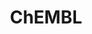 ---
layout: default
bigquery: https://console.cloud.google.com/bigquery?p=patents-public-data&d=ebi_chembl&page=dataset
citation: '"The ChEMBL database in 2017." Anna Gaulton, Anne Hersey, Michał Nowotka,
  A Patrícia Bento, Jon Chambers, David Mendez, Prudence Mutowo, Francis Atkinson,
  Louisa J Bellis, Elena Cibrián-Uhalte, Mark Davies, Nathan Dedman, Anneli Karlsson,
  María Paula Magariños, John P Overington, George Papadatos, Ines Smit, Andrew R
  Leach Nucleic acids Research (2017) 45 (Database Issue), D945-D954'
contributors: European Bioinformatics Institute
cost: None
description: ChEMBL Data is a manually curated database of small molecules used in
  drug discovery, including information about existing patented drugs.
documentation: 'schema: https://www.ebi.ac.uk/chembl/db_schema


  '
last_edit: 04/07/2022, 05:22:26
location: https://console.cloud.google.com/marketplace/product/google_patents_public_datasets/chembl
maintained_by: EMBL-EBI, an outstation of European Molecular Biology Laboratory
related_publications: '

  ChEMBL: towards direct deposition of bioassay data.


  Mendez D, Gaulton A, Bento AP, Chambers J, De Veij M, Félix E, Magariños MP, Mosquera
  JF, Mutowo P, Nowotka M, Gordillo-Marañón M, Hunter F, Junco L, Mugumbate G, Rodriguez-Lopez
  M, Atkinson F, Bosc N, Radoux CJ, Segura-Cabrera A, Hersey A, Leach AR.


  — Nucleic Acids Res. 2019; 47(D1):D930-D940. doi: 10.1093/nar/gky1075

  '
schema_fields:
- molecular_mechanism
- trade_name
- patent_id
- level1_description
- result_flag
- mechanism_of_action
- topical
- assay_id
- acd_logp
- go_id
- pchembl_value
- component_synonym
- hba_lipinski
- first_in_class
- dosage_form
- bao_endpoint
- warnref_id
- parameter_type
- ref_type
- cell_source_tax_id
- usan_stem_id
- record_id
- cpd_str_alert_id
- irac_code
- published_type
- isoform
- src_description
- metabolite_record_id
- assay_desc
- ro3_pass
- cidx
- full_mwt
- rgid
- protclasssyn_id
- comp_class_id
- qudt_units
- drug_product_flag
- cell_name
- ddd_comment
- clo_id
- units
- mw_monoisotopic
- max_phase
- assay_category
- l3
- enzyme_tid
- mechanism_comment
- usan_substem
- usan_year
- comp_go_id
- oral
- protein_class_desc
- variant_id
- issue
- aidx
- compound_name
- metref_id
- mecref_id
- patent_use_code
- relationship
- route
- withdrawn_class
- disease_efficacy
- patent_expire_date
- biocomp_id
- target_mapping
- abstract
- idx
- qed_weighted
- standard_relation
- co_stem_id
- comments
- published_value
- relation
- therapeutic_flag
- first_approval
- set_name
- ddd_admr
- title
- potential_duplicate
- creation_date
- homologue
- product_id
- uo_units
- cell_source_organism
- doi
- submission_date
- species_group_flag
- smid
- confidence_score
- actsm_id
- as_id
- smarts
- component_id
- publication_number
- structure_type
- version
- last_active
- atc_code
- selectivity_comment
- assay_cell_type
- parent_id
- level2
- bei
- black_box_warning
- standard_flag
- ingredient
- indref_id
- l4
- cell_id
- withdrawn_flag
- sequence_md5sum
- bao_format
- target_desc
- molecular_species
- name
- assay_type
- warning_country
- pathway_key
- parent_go_id
- standard_upper_value
- direct_interaction
- curated_by
- ridx
- who_extra
- acd_logd
- helm_notation
- assay_test_type
- ddd_value
- updated_by
- warning_year
- protein_class_id
- parent_type
- volume
- cx_logp
- availability_type
- accession
- met_conversion
- chebi_par_id
- ap_id
- molecule_type
- mc_target_type
- l8
- site_residues
- entity_type
- active_ingredient
- polymer_flag
- definition
- mol_frac_id
- start_position
- path
- first_page
- text_value
- domain_id
- db_version
- level5
- max_phase_for_ind
- prediction_method
- withdrawn_reason
- cl_lincs_id
- enzyme_name
- target_type
- assay_tax_id
- relationship_type
- withdrawn_country
- src_assay_id
- alert_set_id
- level3_description
- alert_id
- curation_comment
- journal
- frac_code
- hbd
- job_id
- sequence
- value
- src_short_name
- std_act_id
- nda_type
- heavy_atoms
- bao_id
- standard_type
- lle
- source_domain_id
- alert_name
- molregno
- level3
- standard_inchi_key
- log_id
- applicant_full_name
- downgraded
- warning_class
- subgroup
- short_name
- prodrug
- molsyn_id
- site_name
- src_id
- pref_name
- cx_most_apka
- ass_cls_map_id
- oc_id
- molfile
- assay_param_id
- db_source
- source
- drugind_id
- mesh_id
- aspect
- protein_class_synonym
- normal_range_min
- stem_class
- mc_target_name
- component_type
- substrate_record_id
- standard_value
- mol_irac_id
- synonyms
- met_id
- cell_description
- chembl_id
- label
- level4
- country
- chirality
- domain_type
- previous_company
- targrel_id
- level1
- binding_site_comment
- mec_id
- compound_key
- l5
- level2_description
- ad_type
- uberon_id
- toid
- parent_molregno
- assay_subcellular_fraction
- withdrawn_year
- inorganic_flag
- canonical_smiles
- stat
- published_units
- stem
- sitecomp_id
- research_stem
- mc_organism
- hrac_class_id
- published_relation
- tid_fixed
- data_validity_comment
- hba
- mol_hrac_id
- usan_stem
- upper_value
- mutation
- assay_organism
- organism
- standard_inchi
- doc_id
- warning_description
- compd_id
- confidence
- acd_most_bpka
- site_id
- pubmed_id
- tbl
- domain_description
- relationship_desc
- rtb
- tax_id
- met_comment
- warning_type
- usan_stem_definition
- targcomp_id
- dosed_ingredient
- strength
- indication_class
- efo_id
- end_position
- annotation
- num_lipinski_ro5_violations
- aromatic_rings
- src_compound_id
- formulation_id
- action_type
- num_alerts
- who_name
- mw_freebase
- hbd_lipinski
- authors
- assay_source
- assay_class_id
- drug_substance_flag
- standard_text_value
- efo_term
- psa
- tid
- pathway_id
- ddd_id
- normal_range_max
- assay_strain
- approval_date
- cellosaurus_id
- caloha_id
- major_class
- entity_id
- sei
- status
- doc_type
- mesh_heading
- mol_atc_id
- hrac_code
- activity_comment
- le
- frac_class_id
- natural_product
- ref_url
- num_ro5_violations
- drug_record_id
- updated_on
- activity_count
- prod_pat_id
- cell_ontology_id
- parameter_value
- l6
- priority
- res_stem_id
- standard_units
- ref_id
- irac_class_id
- delist_flag
- mc_tax_id
- level4_description
- active_molregno
- alogp
- l2
- l7
- type
- cell_source_tissue
- company
- predbind_id
- warning_id
- innovator_company
- cx_logd
- class_type
- acd_most_apka
- mc_target_accession
- tissue_id
- last_page
- cx_most_bpka
- full_molformula
- ddd_units
- assay_tissue
- year
- activity_id
- compsyn_id
- related_tid
- parenteral
- orig_description
- domain_name
- class_level
- bto_id
- l1
- description
- patent_no
- syn_type
shortname: chembl
tags:
- biotechnology
- health
- chemical
- bioinformatics
- medical
terms_of_use: CC BY-SA 3.0
title: ChEMBL
uuid: e232a192-965c-4ec9-904c-155b6dfe56c5
---